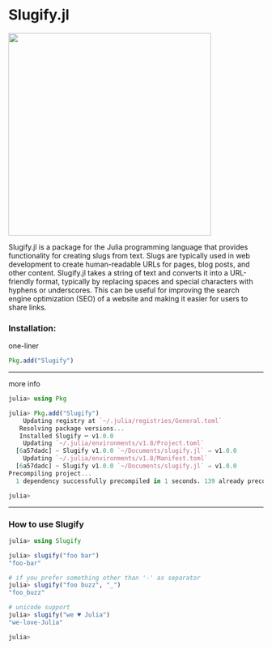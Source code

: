# Slugify.jl

<img src="https://raw.githubusercontent.com/chayandatta/slugify.jl/068a8b1b19d9b39cdde5f0ec5ce09c13658e0949/logo.svg" width="400">

Slugify.jl is a package for the Julia programming language that provides functionality for creating slugs from text. Slugs are typically used in web development to create human-readable URLs for pages, blog posts, and other content. Slugify.jl takes a string of text and converts it into a URL-friendly format, typically by replacing spaces and special characters with hyphens or underscores. This can be useful for improving the search engine optimization (SEO) of a website and making it easier for users to share links.

<!-- [![Build Status](https://github.com/chayandatta/slugify.jl/actions/workflows/CI.yml/badge.svg?branch=main)](https://github.com/chayandatta/slugify.jl/actions/workflows/CI.yml?query=branch%3Amain) -->

### Installation:
one-liner
```julia
Pkg.add("Slugify")
```
---
more info
```julia
julia> using Pkg

julia> Pkg.add("Slugify")
    Updating registry at `~/.julia/registries/General.toml`
   Resolving package versions...
   Installed Slugify ─ v1.0.0
    Updating `~/.julia/environments/v1.8/Project.toml`
  [6a57dadc] ~ Slugify v1.0.0 `~/Documents/slugify.jl` ⇒ v1.0.0
    Updating `~/.julia/environments/v1.8/Manifest.toml`
  [6a57dadc] ~ Slugify v1.0.0 `~/Documents/slugify.jl` ⇒ v1.0.0
Precompiling project...
  1 dependency successfully precompiled in 1 seconds. 139 already precompiled.

julia>
```
---
### How to use Slugify

```julia
julia> using Slugify

julia> slugify("foo bar")
"foo-bar"

# if you prefer something other than '-' as separator
julia> slugify("foo buzz", "_")
"foo_buzz"

# unicode support
julia> slugify("we ♥ Julia")
"we-love-Julia"

julia>
```
